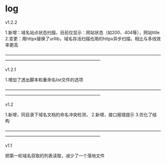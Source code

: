 # log
v1.2.2

1.新增：域名站点状态扫描，目前仅显示：网站状态（如200、404等），网站title
2.变更：用httpx替换了urllib，域名存活扫描也用的httpx异步扫描，相比与多线效率更高

——————————————————————————————————————————————————————————

v1.2.1

1.增加了透出脚本和重命名list文件的选项

——————————————————————————————————————————————————————————

v1.2

1.新增，同目录下域名文档的命名冲突检测，
2.新增，接口报错提示
3.优化了结构

——————————————————————————————————————————————————————————

v1.1

把第一轮域名获取的列表读取，减少了一个落地文件
